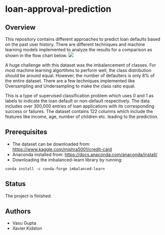 # loan-approval-prediction

## Overview 

This repository contains different approaches to predict loan defaults based on the past user history. There are different techniques and machine learning models implemented to analyze the results for a comparison as shown in the flow chart below. 
![](https://github.com/guptavasu1213/credit-card-default-prediction/blob/master/FlowChart.png)

A huge challenge with this dataset was the imbalancement of classes. For most machine learning algortihms to perform well, the class distribution should be around equal. However, the number of defaulters is only 8% of the entire dataset. There are a few techniques implemented like Oversampling and Undersampling to make the class ratio equal.  

This is a type of supervised classification problem which uses 0 and 1 as labels to indicate the loan default or non-default respectively. The data includes over 300,000 entries of loan applications with its corresponding success or failures. The dataset contains 122 columns which include the features like income, age, number of children etc. leading to the prediction.

## Prerequisites
- The dataset can be downloaded from: https://www.kaggle.com/mishra5001/credit-card
- Anaconda installed from: https://docs.anaconda.com/anaconda/install/
- Downloading the imbalanced-learn library by running:
```
conda install -c conda-forge imbalanced-learn 
```

## Status
The project is finished.

## Authors
* Vasu Gupta 
* Xavier Kidston
